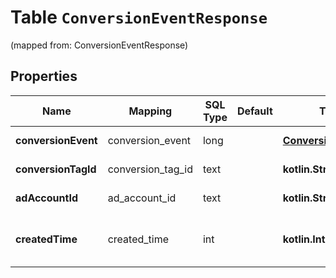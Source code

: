 
# Table `ConversionEventResponse`
(mapped from: ConversionEventResponse)

## Properties
Name | Mapping | SQL Type | Default | Type | Description | Notes
---- | ------- | -------- | ------- | ---- | ----------- | -----
**conversionEvent** | conversion_event | long |  | [**ConversionTagType**](ConversionTagType.md) |  |  [optional] [foreignkey]
**conversionTagId** | conversion_tag_id | text |  | **kotlin.String** | Id of the tag. |  [optional]
**adAccountId** | ad_account_id | text |  | **kotlin.String** | Id of the ad account. |  [optional]
**createdTime** | created_time | int |  | **kotlin.Int** | Creation date in epoch format. |  [optional]






